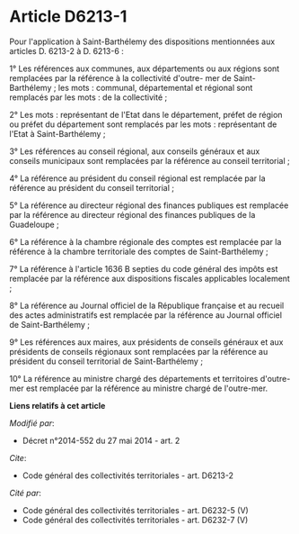 # Article D6213-1

Pour l'application à Saint-Barthélemy des dispositions mentionnées aux articles D. 6213-2 à D. 6213-6 :

1° Les références aux communes, aux départements ou aux régions sont remplacées par la référence à la collectivité d'outre-
mer de Saint-Barthélemy ; les mots : communal, départemental et régional sont remplacés par les mots : de la collectivité ;

2° Les mots : représentant de l'Etat dans le département, préfet de région ou préfet du département sont remplacés par les
mots : représentant de l'Etat à Saint-Barthélemy ;

3° Les références au conseil régional, aux conseils généraux et aux conseils municipaux sont remplacées par la référence au
conseil territorial ;

4° La référence au président du conseil régional est remplacée par la référence au président du conseil territorial ;

5° La référence au directeur régional des finances publiques est remplacée par la référence au directeur régional des
finances publiques de la Guadeloupe ;

6° La référence à la chambre régionale des comptes est remplacée par la référence à la chambre territoriale des comptes de
Saint-Barthélemy ;

7° La référence à l'article 1636 B septies du code général des impôts est remplacée par la référence aux dispositions
fiscales applicables localement ;

8° La référence au Journal officiel de la République française et au recueil des actes administratifs est remplacée par la
référence au Journal officiel de Saint-Barthélemy ;

9° Les références aux maires, aux présidents de conseils généraux et aux présidents de conseils régionaux sont remplacées par
la référence au président du conseil territorial de Saint-Barthélemy ;

10° La référence au ministre chargé des départements et territoires d'outre-mer est remplacée par la référence au ministre
chargé de l'outre-mer.

**Liens relatifs à cet article**

_Modifié par_:

  - Décret n°2014-552 du 27 mai 2014 - art. 2

_Cite_:

  - Code général des collectivités territoriales - art. D6213-2

_Cité par_:

  - Code général des collectivités territoriales - art. D6232-5 (V)
  - Code général des collectivités territoriales - art. D6232-7 (V)
